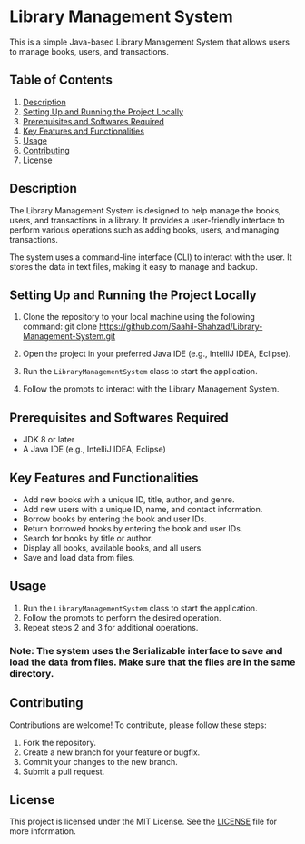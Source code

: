 # Library Management System

This is a simple Java-based Library Management System that allows users to manage books, users, and transactions.

## Table of Contents

1. [Description](#description)
2. [Setting Up and Running the Project Locally](#setting-up-and-running-the-project-locally)
3. [Prerequisites and Softwares Required](#prerequisites-and-softwares-required)
4. [Key Features and Functionalities](#key-features-and-functionalities)
5. [Usage](#usage)
6. [Contributing](#contributing)
7. [License](#license)

## Description

The Library Management System is designed to help manage the books, users, and transactions in a library. It provides a user-friendly interface to perform various operations such as adding books, users, and managing transactions.

The system uses a command-line interface (CLI) to interact with the user. It stores the data in text files, making it easy to manage and backup.

## Setting Up and Running the Project Locally

1. Clone the repository to your local machine using the following command:
   git clone https://github.com/Saahil-Shahzad/Library-Management-System.git

2. Open the project in your preferred Java IDE (e.g., IntelliJ IDEA, Eclipse).
3. Run the `LibraryManagementSystem` class to start the application.
4. Follow the prompts to interact with the Library Management System.

## Prerequisites and Softwares Required

- JDK 8 or later
- A Java IDE (e.g., IntelliJ IDEA, Eclipse)

## Key Features and Functionalities

- Add new books with a unique ID, title, author, and genre.
- Add new users with a unique ID, name, and contact information.
- Borrow books by entering the book and user IDs.
- Return borrowed books by entering the book and user IDs.
- Search for books by title or author.
- Display all books, available books, and all users.
- Save and load data from files.

## Usage

1. Run the `LibraryManagementSystem` class to start the application.
2. Follow the prompts to perform the desired operation.
3. Repeat steps 2 and 3 for additional operations.

### Note: The system uses the Serializable interface to save and load the data from files. Make sure that the files are in the same directory.

## Contributing

Contributions are welcome! To contribute, please follow these steps:

1. Fork the repository.
2. Create a new branch for your feature or bugfix.
3. Commit your changes to the new branch.
4. Submit a pull request.

## License

This project is licensed under the MIT License. See the [LICENSE](LICENSE) file for more information.
